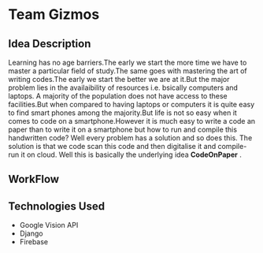 # Team Gizmos

## Idea Description

Learning has no age barriers.The early we start the more time we have to master a particular field of study.The same goes with mastering the art of writing codes.The early we start the better we are at it.But the major problem lies in the availaibility of resources i.e. bsically computers and laptops. A majority of the population does not have access to these facilities.But when compared to having laptops or computers it is quite easy to find smart phones among the majority.But life is not so easy when it comes to code on a smartphone.However it is much easy to write a code an paper than to write it on a smartphone but how to run and compile this handwritten code? Well every problem has a solution and so does this. The solution is that we code scan this code and then digitalise it and compile-run it on cloud.
Well this is basically the underlying idea **CodeOnPaper** .

## WorkFlow

## Technologies Used

* Google Vision API
* Django
* Firebase

